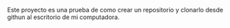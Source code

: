 Este proyecto es una prueba de como crear un repositorio y clonarlo desde githun al escritorio de mi computadora.